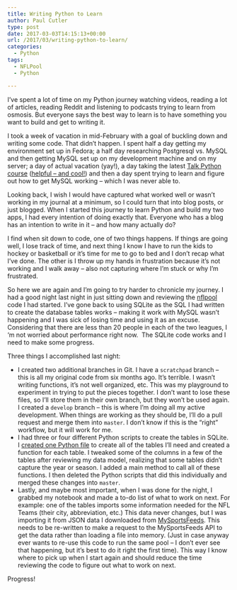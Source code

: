 ```yaml
---
title: Writing Python to Learn
author: Paul Cutler
type: post
date: 2017-03-03T14:15:13+00:00
url: /2017/03/writing-python-to-learn/
categories:
  - Python
tags:
  - NFLPool
  - Python

---
```

I&#8217;ve spent a lot of time on my Python journey watching videos, reading a lot of articles, reading Reddit and listening to podcasts trying to learn from osmosis. But everyone says the best way to learn is to have something you want to build and get to writing it.

I took a week of vacation in mid-February with a goal of buckling down and writing some code. That didn&#8217;t happen. I spent half a day getting my environment set up in Fedora; a half day researching Postgresql vs. MySQL and then getting MySQL set up on my development machine and on my server; a day of actual vacation (yay!), a day taking the latest [Talk Python course][1] ([helpful &#8211; and cool!][2]) and then a day spent trying to learn and figure out how to get MySQL working &#8211; which I was never able to.

Looking back, I wish I would have captured what worked well or wasn&#8217;t working in my journal at a minimum, so I could turn that into blog posts, or just blogged. When I started this journey to learn Python and build my two apps, I had every intention of doing exactly that. Everyone who has a blog has an intention to write in it &#8211; and how many actually do?

I find when sit down to code, one of two things happens. If things are going well, I lose track of time, and next thing I know I have to run the kids to hockey or basketball or it&#8217;s time for me to go to bed and I don&#8217;t recap what I&#8217;ve done. The other is I throw up my hands in frustration because it&#8217;s not working and I walk away &#8211; also not capturing where I&#8217;m stuck or why I&#8217;m frustrated.

So here we are again and I&#8217;m going to try harder to chronicle my journey. I had a good night last night in just sitting down and reviewing the [nflpool][3] code I had started. I&#8217;ve gone back to using SQLite as the SQL I had written to create the database tables works &#8211; making it work with MySQL wasn&#8217;t happening and I was sick of losing time and using it as an excuse.  Considering that there are less than 20 people in each of the two leagues, I &#8216;m not worried about performance right now.  The SQLite code works and I need to make some progress.

Three things I accomplished last night:

  * I created two additional branches in Git. I have a `scratchpad` branch &#8211; this is all my original code from six months ago. It&#8217;s terrible. I wasn&#8217;t writing functions, it&#8217;s not well organized, etc. This was my playground to experiment in trying to put the pieces together. I don&#8217;t want to lose these files, so I&#8217;ll store them in their own branch, but they won&#8217;t be used again. I created a `develop` branch &#8211; this is where I&#8217;m doing all my active development. When things are working as they should be, I&#8217;ll do a pull request and merge them into `master`. I don&#8217;t know if this is the &#8220;right&#8221; workflow, but it will work for me.
  * I had three or four different Python scripts to create the tables in SQLite. I [created one Python file][4] to create all of the tables I&#8217;ll need and created a function for each table. I tweaked some of the columns in a few of the tables after reviewing my data model, realizing that some tables didn&#8217;t capture the year or season. I added a main method to call all of these functions. I then deleted the Python scripts that did this individually and merged these changes into `master`.
  * Lastly, and maybe most important, when I was done for the night, I grabbed my notebook and made a to-do list of what to work on next. For example: one of the tables imports some information needed for the NFL Teams (their city, abbreviation, etc.) This data never changes, but I was importing it from JSON data I downloaded from [MySportsFeeds][5]. This needs to be re-written to make a request to the MySportsFeeds API to get the data rather than loading a file into memory. (Just in case anyway ever wants to re-use this code to run the same pool &#8211; I don&#8217;t ever see that happening, but it&#8217;s best to do it right the first time). This way I know where to pick up when I start again and should reduce the time reviewing the code to figure out what to work on next.

Progress!

 [1]: https://training.talkpython.fm/courses/explore_http_reset_client_course/consuming-http-and-soap-services-in-python-with-json-xml-and-screen-scraping
 [2]: http://paulcutler.org/blog/2017/02/talk-python-training-consuming-http-services-in-python/
 [3]: https://github.com/prcutler/nflpool
 [4]: https://github.com/prcutler/nflpool/blob/master/create_tables.py
 [5]: https://www.mysportsfeeds.com/